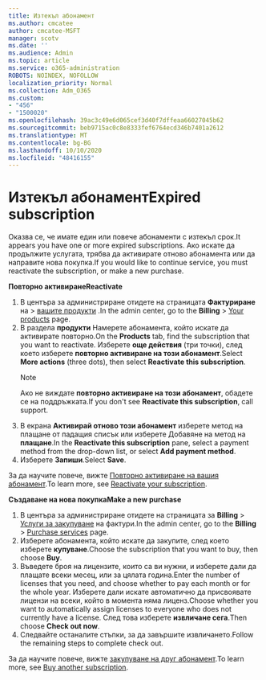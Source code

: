 ```yaml
---
title: Изтекъл абонамент
ms.author: cmcatee
author: cmcatee-MSFT
manager: scotv
ms.date: ''
ms.audience: Admin
ms.topic: article
ms.service: o365-administration
ROBOTS: NOINDEX, NOFOLLOW
localization_priority: Normal
ms.collection: Adm_O365
ms.custom:
- "456"
- "1500020"
ms.openlocfilehash: 39ac3c49e6d065cef3d40f7dffeaa66027045b62
ms.sourcegitcommit: beb9715ac0c8e8333fef6764ecd346b7401a2612
ms.translationtype: MT
ms.contentlocale: bg-BG
ms.lasthandoff: 10/10/2020
ms.locfileid: "48416155"
---
```

# <a name="expired-subscription"></a><span data-ttu-id="a7a72-102">Изтекъл абонамент</span><span class="sxs-lookup"><span data-stu-id="a7a72-102">Expired subscription</span></span>

<span data-ttu-id="a7a72-103">Оказва се, че имате един или повече абонаменти с изтекъл срок.</span><span class="sxs-lookup"><span data-stu-id="a7a72-103">It appears you have one or more expired subscriptions.</span></span> <span data-ttu-id="a7a72-104">Ако искате да продължите услугата, трябва да активирате отново абонамента или да направите нова покупка.</span><span class="sxs-lookup"><span data-stu-id="a7a72-104">If you would like to continue service, you must reactivate the subscription, or make a new purchase.</span></span>
  
<span data-ttu-id="a7a72-105">**Повторно активиране**</span><span class="sxs-lookup"><span data-stu-id="a7a72-105">**Reactivate**</span></span>
  
1. <span data-ttu-id="a7a72-106">В центъра за администриране отидете на страницата **Фактуриране** на \> [вашите продукти](https://go.microsoft.com/fwlink/p/?linkid=842054) .</span><span class="sxs-lookup"><span data-stu-id="a7a72-106">In the admin center, go to the **Billing** \> [Your products](https://go.microsoft.com/fwlink/p/?linkid=842054) page.</span></span>
2. <span data-ttu-id="a7a72-107">В раздела **продукти** Намерете абонамента, който искате да активирате повторно.</span><span class="sxs-lookup"><span data-stu-id="a7a72-107">On the **Products** tab, find the subscription that you want to reactivate.</span></span> <span data-ttu-id="a7a72-108">Изберете **още действия** (три точки), след което изберете **повторно активиране на този абонамент**.</span><span class="sxs-lookup"><span data-stu-id="a7a72-108">Select **More actions** (three dots), then select **Reactivate this subscription**.</span></span>
    > [!NOTE]
    > <span data-ttu-id="a7a72-109">Ако не виждате **повторно активиране на този абонамент**, обадете се на поддръжката.</span><span class="sxs-lookup"><span data-stu-id="a7a72-109">If you don't see **Reactivate this subscription**, call support.</span></span>
3. <span data-ttu-id="a7a72-110">В екрана **Активирай отново този абонамент** изберете метод на плащане от падащия списък или изберете Добавяне на метод на **плащане**.</span><span class="sxs-lookup"><span data-stu-id="a7a72-110">In the **Reactivate this subscription** pane, select a payment method from the drop-down list, or select **Add payment method**.</span></span>
4. <span data-ttu-id="a7a72-111">Изберете **Запиши**.</span><span class="sxs-lookup"><span data-stu-id="a7a72-111">Select **Save**.</span></span>

<span data-ttu-id="a7a72-112">За да научите повече, вижте [Повторно активиране на вашия абонамент](https://docs.microsoft.com/microsoft-365/commerce/subscriptions/reactivate-your-subscription).</span><span class="sxs-lookup"><span data-stu-id="a7a72-112">To learn more, see [Reactivate your subscription](https://docs.microsoft.com/microsoft-365/commerce/subscriptions/reactivate-your-subscription).</span></span>

<span data-ttu-id="a7a72-113">**Създаване на нова покупка**</span><span class="sxs-lookup"><span data-stu-id="a7a72-113">**Make a new purchase**</span></span>
  
1. <span data-ttu-id="a7a72-114">В центъра за администриране отидете на страницата за **Billing** \> [Услуги за закупуване](https://go.microsoft.com/fwlink/p/?linkid=868433) на фактури.</span><span class="sxs-lookup"><span data-stu-id="a7a72-114">In the admin center, go to the **Billing** \> [Purchase services](https://go.microsoft.com/fwlink/p/?linkid=868433) page.</span></span>
2. <span data-ttu-id="a7a72-115">Изберете абонамента, който искате да закупите, след което изберете **купуване**.</span><span class="sxs-lookup"><span data-stu-id="a7a72-115">Choose the subscription that you want to buy, then choose **Buy**.</span></span>
3. <span data-ttu-id="a7a72-116">Въведете броя на лицензите, които са ви нужни, и изберете дали да плащате всеки месец, или за цялата година.</span><span class="sxs-lookup"><span data-stu-id="a7a72-116">Enter the number of licenses that you need, and choose whether to pay each month or for the whole year.</span></span> <span data-ttu-id="a7a72-117">Изберете дали искате автоматично да присвоявате лицензи на всеки, който в момента няма лиценз.</span><span class="sxs-lookup"><span data-stu-id="a7a72-117">Choose whether you want to automatically assign licenses to everyone who does not currently have a license.</span></span> <span data-ttu-id="a7a72-118">След това изберете **извличане сега**.</span><span class="sxs-lookup"><span data-stu-id="a7a72-118">Then choose **Check out now**.</span></span>
4. <span data-ttu-id="a7a72-119">Следвайте останалите стъпки, за да завършите извличането.</span><span class="sxs-lookup"><span data-stu-id="a7a72-119">Follow the remaining steps to complete check out.</span></span>

<span data-ttu-id="a7a72-120">За да научите повече, вижте [закупуване на друг абонамент](https://docs.microsoft.com/microsoft-365/commerce/buy-another-subscription).</span><span class="sxs-lookup"><span data-stu-id="a7a72-120">To learn more, see [Buy another subscription](https://docs.microsoft.com/microsoft-365/commerce/buy-another-subscription).</span></span>